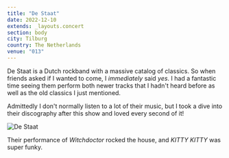 ```yaml
---
title: "De Staat"
date: 2022-12-10
extends: _layouts.concert
section: body
city: Tilburg
country: The Netherlands
venue: "013"
---
```


De Staat is a Dutch rockband with a massive catalog of classics. So when friends asked if I wanted to come, I 
_immediately_ said _yes_. I had a fantastic time seeing them perform both newer tracks that I hadn't heard before as
well as the old classics I just mentioned.

Admittedly I don't normally listen to a lot of their music, but I took a dive into their discography after this show and
loved every second of it!

![De Staat](/assets/images/concerts/de-staat.jpg)

Their performance of _Witchdoctor_ rocked the house, and _KITTY KITTY_ was super funky.
